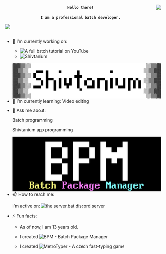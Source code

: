 <div>
  <img align="right" src="https://github-readme-stats.vercel.app/api/top-langs/?username=Shivter14&layout=compact&count_private=true&langs_count=8&hide_border=true&theme=dark">
  <div align="center"><b>
    
    Hello there!
    
    I am a professional batch developer.
  </b></div>
  <img align="left" src="https://komarev.com/ghpvc/?username=Shivter14&style=for-the-badge">
</div>

<br></br>

- 🔭 I’m currently working on:

  - ![A full batch tutorial on YouTube](https://youtu.be/zdygVs2Ajbs?si=oO-4qVDWnR6m4NCa)
  - ![Shivtanium](https://github.com/Shivter14/Shivtanium)
  
<img align="right" width=480 src="https://raw.githubusercontent.com/Shivter14/Shivtanium/main/Shivtanium.png">

- 🌱 I’m currently learning: Video editing

- 💬 Ask me about:

  Batch programming

  Shivtanium app programming

<img align="right" width=480 src="https://github.com/Shivter14/BPM/blob/main/BPM.png">

- 📫 How to reach me:

  I'm active on: ![the server.bat discord server](https://discord.gg/cQNj5C3wtS)

- ⚡ Fun facts:

  - As of now, I am 13 years old.
  
  - I created ![BPM - Batch Package Manager](https://github.com/Shivter14/BPM)
  
  - I created ![MetroTyper - A czech fast-typing game](https://github.com/Shivter14/MetroTyper)
